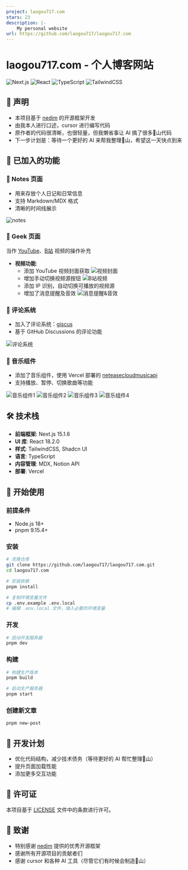```yaml
---
project: laogou717.com
stars: 23
description: |-
    My personal website
url: https://github.com/laogou717/laogou717.com
---
```


# laogou717.com - 个人博客网站

![Next.js](https://img.shields.io/badge/Next.js-15.1.6-black)
![React](https://img.shields.io/badge/React-18.2.0-blue)
![TypeScript](https://img.shields.io/badge/TypeScript-5.3.3-blue)
![TailwindCSS](https://img.shields.io/badge/TailwindCSS-3.4.1-38B2AC)

## 📢 声明

- 本项目基于 [nedim](https://github.com/needim) 的开源框架开发
- 由我本人进行口述，cursor 进行编写代码
- 原作者的代码很清晰，也很轻量，但我懒省事让 AI 搞了很多💩山代码
- 下一步计划是：等待一个更好的 AI 来帮我整理💩山，希望这一天快点到来

## 🚀 已加入的功能

### 📝 Notes 页面
- 用来存放个人日记和日常信息
- 支持 Markdown/MDX 格式
- 清晰的时间线展示

![notes](https://github.com/user-attachments/assets/bdf7593a-7d63-46fd-af09-bb6ce093bc6a)

### 🔧 Geek 页面
当作 [YouTube](https://www.youtube.com/@shenfanlaogou)、[B站](https://space.bilibili.com/46377861) 视频的操作补充

- **视频功能**:
  - 添加 YouTube 视频封面获取
    ![视频封面](https://github.com/user-attachments/assets/0d3cf32e-76c8-49c8-a022-e11339034937)
  - 增加手动切换视频源按钮
    ![B站视频](https://github.com/user-attachments/assets/25540c1e-c76d-4dcb-bdfc-1210f3ba7cdb)
  - 添加 IP 识别，自动切换可播放的视频源
  - 增加了消息提醒及音效
    ![消息提醒&音效](https://github.com/user-attachments/assets/679ee16c-f50a-4083-b549-8a0d79b47d3b)

### 💬 评论系统
- 加入了评论系统：[giscus](https://giscus.app)
- 基于 GitHub Discussions 的评论功能

![评论系统](https://github.com/user-attachments/assets/00290592-67cb-4c73-b75d-367d42a0c6fa)

### 🎵 音乐组件
- 添加了音乐组件，使用 Vercel 部署的 [neteasecloudmusicapi](https://gitlab.com/Binaryify/neteasecloudmusicapi)
- 支持播放、暂停、切换歌曲等功能

![音乐组件1](https://github.com/user-attachments/assets/bdf0795d-af98-45be-ac30-75172a98d430) ![音乐组件2](https://github.com/user-attachments/assets/052bfdc3-5e9b-4a7c-b8a6-5b99fcd4697a)
![音乐组件3](https://github.com/user-attachments/assets/d3cc1c72-3a3c-44df-a591-a90e0e152e1f) ![音乐组件4](https://github.com/user-attachments/assets/55a96341-11eb-4d2e-bab1-5a00e18bda60)

## 🛠️ 技术栈

- **前端框架**: Next.js 15.1.6
- **UI 库**: React 18.2.0
- **样式**: TailwindCSS, Shadcn UI
- **语言**: TypeScript
- **内容管理**: MDX, Notion API
- **部署**: Vercel

## 🚦 开始使用

### 前提条件
- Node.js 18+
- pnpm 9.15.4+

### 安装
```bash
# 克隆仓库
git clone https://github.com/laogou717/laogou717.com.git
cd laogou717.com

# 安装依赖
pnpm install

# 复制环境变量文件
cp .env.example .env.local
# 编辑 .env.local 文件，填入必要的环境变量
```

### 开发
```bash
# 启动开发服务器
pnpm dev
```

### 构建
```bash
# 构建生产版本
pnpm build

# 启动生产服务器
pnpm start
```

### 创建新文章
```bash
pnpm new-post
```

## 📝 开发计划
- 优化代码结构，减少技术债务（等待更好的 AI 帮忙整理💩山）
- 提升页面加载性能
- 添加更多交互功能

## 📄 许可证
本项目基于 [LICENSE](./LICENSE) 文件中的条款进行许可。

## 🙏 致谢
- 特别感谢 [nedim](https://github.com/needim) 提供的优秀开源框架
- 感谢所有开源项目的贡献者们
- 感谢 cursor 和各种 AI 工具（尽管它们有时候会制造💩山）

  

